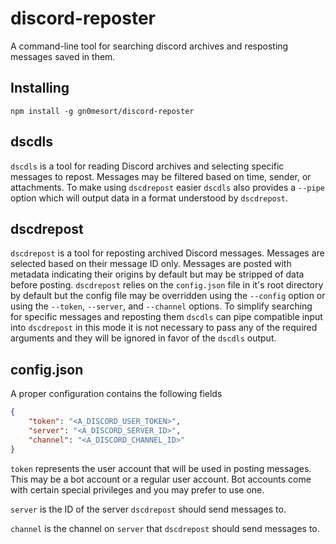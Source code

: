 # discord-reposter
A command-line tool for searching discord archives and resposting messages saved in them.

## Installing
`npm install -g gn0mesort/discord-reposter`

## dscdls
`dscdls` is a tool for reading Discord archives and selecting specific messages to repost. Messages may be filtered based on time, sender, or attachments. To make using `dscdrepost` easier `dscdls` also provides a `--pipe` option which will output data in a format understood by `dscdrepost`.

## dscdrepost
`dscdrepost` is a tool for reposting archived Discord messages. Messages are selected based on their message ID only. Messages are posted with metadata indicating their origins by default but may be stripped of data before posting. `dscdrepost` relies on the `config.json` file in it's root directory by default but the config file may be overridden using the `--config` option or using the `--token`, `--server`, and `--channel` options. To simplify searching for specific messages and reposting them `dscdls` can pipe compatible input into `dscdrepost` in this mode it is not necessary to pass any of the required arguments and they will be ignored in favor of the `dscdls` output.

## config.json
A proper configuration contains the following fields
```json
{
    "token": "<A_DISCORD_USER_TOKEN>",
    "server": "<A_DISCORD_SERVER_ID>",
    "channel": "<A_DISCORD_CHANNEL_ID>"
}
```
`token` represents the user account that will be used in posting messages. This may be a bot account or a regular user account. Bot accounts come with certain special privileges and you may prefer to use one.

`server` is the ID of the server `dscdrepost` should send messages to.

`channel` is the channel on `server` that `dscdrepost` should send messages to.